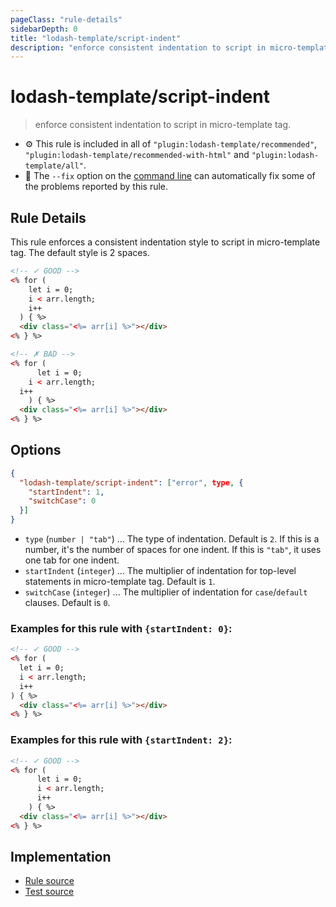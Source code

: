 ```yaml
---
pageClass: "rule-details"
sidebarDepth: 0
title: "lodash-template/script-indent"
description: "enforce consistent indentation to script in micro-template tag."
---
```

# lodash-template/script-indent
> enforce consistent indentation to script in micro-template tag.

- :gear: This rule is included in all of `"plugin:lodash-template/recommended"`, `"plugin:lodash-template/recommended-with-html"` and `"plugin:lodash-template/all"`.
- :wrench: The `--fix` option on the [command line](https://eslint.org/docs/user-guide/command-line-interface#fixing-problems) can automatically fix some of the problems reported by this rule.

## Rule Details

This rule enforces a consistent indentation style to script in micro-template tag. The default style is 2 spaces.

<eslint-code-block fix :rules="{'lodash-template/script-indent': ['error']}">

```html
<!-- ✓ GOOD -->
<% for (
    let i = 0;
    i < arr.length;
    i++
  ) { %>
  <div class="<%= arr[i] %>"></div>
<% } %>

<!-- ✗ BAD -->
<% for (
      let i = 0;
    i < arr.length;
  i++
    ) { %>
  <div class="<%= arr[i] %>"></div>
<% } %>
```

</eslint-code-block>

## Options

```json
{
  "lodash-template/script-indent": ["error", type, {
    "startIndent": 1,
    "switchCase": 0
  }]
}
```

- `type` (`number | "tab"`) ... The type of indentation. Default is `2`. If this is a number, it's the number of spaces for one indent. If this is `"tab"`, it uses one tab for one indent.
- `startIndent` (`integer`) ... The multiplier of indentation for top-level statements in micro-template tag. Default is `1`.
- `switchCase` (`integer`) ... The multiplier of indentation for `case`/`default` clauses. Default is `0`.

### Examples for this rule with `{startIndent: 0}`:

<eslint-code-block fix :rules="{'lodash-template/script-indent': ['error', 2, {startIndent: 0}]}">

```html
<!-- ✓ GOOD -->
<% for (
  let i = 0;
  i < arr.length;
  i++
) { %>
  <div class="<%= arr[i] %>"></div>
<% } %>
```

</eslint-code-block>

### Examples for this rule with `{startIndent: 2}`:

<eslint-code-block fix :rules="{'lodash-template/script-indent': ['error', 2, {startIndent: 2}]}">

```html
<!-- ✓ GOOD -->
<% for (
      let i = 0;
      i < arr.length;
      i++
    ) { %>
  <div class="<%= arr[i] %>"></div>
<% } %>
```

</eslint-code-block>

## Implementation

- [Rule source](https://github.com/ota-meshi/eslint-plugin-lodash-template/blob/master/lib/rules/script-indent.js)
- [Test source](https://github.com/ota-meshi/eslint-plugin-lodash-template/blob/master/tests/lib/rules/script-indent.js)
